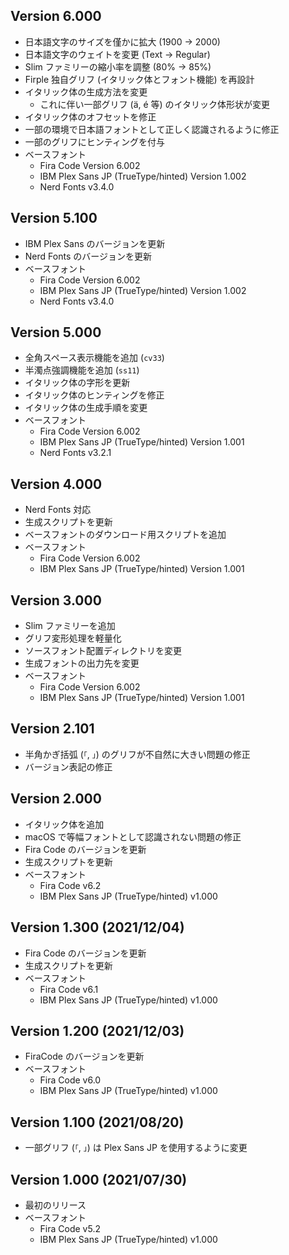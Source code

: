 ## Version 6.000

- 日本語文字のサイズを僅かに拡大 (1900 -> 2000)
- 日本語文字のウェイトを変更 (Text -> Regular)
- Slim ファミリーの縮小率を調整 (80% -> 85%)
- Firple 独自グリフ (イタリック体とフォント機能) を再設計
- イタリック体の生成方法を変更
  - これに伴い一部グリフ (ä, é 等) のイタリック体形状が変更
- イタリック体のオフセットを修正
- 一部の環境で日本語フォントとして正しく認識されるように修正
- 一部のグリフにヒンティングを付与
- ベースフォント
  - Fira Code Version 6.002
  - IBM Plex Sans JP (TrueType/hinted) Version 1.002
  - Nerd Fonts v3.4.0

## Version 5.100

- IBM Plex Sans のバージョンを更新
- Nerd Fonts のバージョンを更新
- ベースフォント
  - Fira Code Version 6.002
  - IBM Plex Sans JP (TrueType/hinted) Version 1.002
  - Nerd Fonts v3.4.0

## Version 5.000

- 全角スペース表示機能を追加 (`cv33`)
- 半濁点強調機能を追加 (`ss11`)
- イタリック体の字形を更新
- イタリック体のヒンティングを修正
- イタリック体の生成手順を変更
- ベースフォント
  - Fira Code Version 6.002
  - IBM Plex Sans JP (TrueType/hinted) Version 1.001
  - Nerd Fonts v3.2.1

## Version 4.000

- Nerd Fonts 対応
- 生成スクリプトを更新
- ベースフォントのダウンロード用スクリプトを追加
- ベースフォント
  - Fira Code Version 6.002
  - IBM Plex Sans JP (TrueType/hinted) Version 1.001

## Version 3.000

- Slim ファミリーを追加
- グリフ変形処理を軽量化
- ソースフォント配置ディレクトリを変更
- 生成フォントの出力先を変更
- ベースフォント
  - Fira Code Version 6.002
  - IBM Plex Sans JP (TrueType/hinted) Version 1.001

## Version 2.101

- 半角かぎ括弧 (`｢`, `｣`) のグリフが不自然に大きい問題の修正
- バージョン表記の修正

## Version 2.000

- イタリック体を追加
- macOS で等幅フォントとして認識されない問題の修正
- Fira Code のバージョンを更新
- 生成スクリプトを更新
- ベースフォント
  - Fira Code v6.2
  - IBM Plex Sans JP (TrueType/hinted) v1.000

## Version 1.300 (2021/12/04)

- Fira Code のバージョンを更新
- 生成スクリプトを更新
- ベースフォント
  - Fira Code v6.1
  - IBM Plex Sans JP (TrueType/hinted) v1.000

## Version 1.200 (2021/12/03)

- FiraCode のバージョンを更新
- ベースフォント
  - Fira Code v6.0
  - IBM Plex Sans JP (TrueType/hinted) v1.000

## Version 1.100 (2021/08/20)

- 一部グリフ (`「`, `」`) は Plex Sans JP を使用するように変更

## Version 1.000 (2021/07/30)

- 最初のリリース
- ベースフォント
  - Fira Code v5.2
  - IBM Plex Sans JP (TrueType/hinted) v1.000
